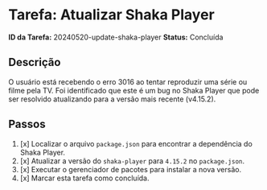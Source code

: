 # Tarefa: Atualizar Shaka Player

**ID da Tarefa:** 20240520-update-shaka-player
**Status:** Concluída

## Descrição

O usuário está recebendo o erro 3016 ao tentar reproduzir uma série ou filme pela TV. Foi identificado que este é um bug no Shaka Player que pode ser resolvido atualizando para a versão mais recente (v4.15.2).

## Passos

1.  [x] Localizar o arquivo `package.json` para encontrar a dependência do Shaka Player.
2.  [x] Atualizar a versão do `shaka-player` para `4.15.2` no `package.json`.
3.  [x] Executar o gerenciador de pacotes para instalar a nova versão.
4.  [x] Marcar esta tarefa como concluída. 